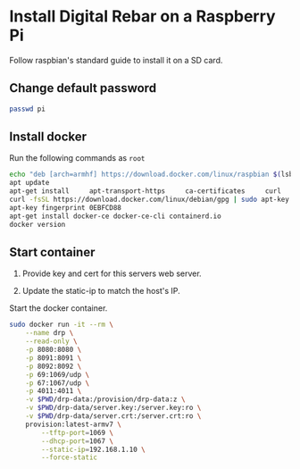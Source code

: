 # Install Digital Rebar on a Raspberry Pi

Follow raspbian's standard guide to install it on a SD card.

## Change default password

``` bash
passwd pi
```

## Install docker

Run the following commands as `root`

``` bash
echo "deb [arch=armhf] https://download.docker.com/linux/raspbian $(lsb_release -cs) stable" | sudo tee /etc/apt/sources.list.d/docker.list
apt update
apt-get install     apt-transport-https     ca-certificates     curl     gnupg2     software-properties-common
curl -fsSL https://download.docker.com/linux/debian/gpg | sudo apt-key add -
apt-key fingerprint 0EBFCD88
apt-get install docker-ce docker-ce-cli containerd.io
docker version
```

## Start container

1. Provide key and cert for this servers web server.

2. Update the static-ip to match the host's IP.

Start the docker container.

``` bash
sudo docker run -it --rm \
    --name drp \
    --read-only \
    -p 8080:8080 \
    -p 8091:8091 \
    -p 8092:8092 \
    -p 69:1069/udp \
    -p 67:1067/udp \
    -p 4011:4011 \
    -v $PWD/drp-data:/provision/drp-data:z \
    -v $PWD/drp-data/server.key:/server.key:ro \
    -v $PWD/drp-data/server.crt:/server.crt:ro \
    provision:latest-armv7 \
        --tftp-port=1069 \
        --dhcp-port=1067 \
        --static-ip=192.168.1.10 \
        --force-static

```
